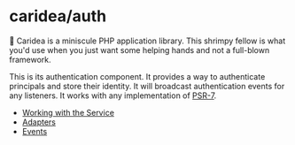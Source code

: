# caridea/auth

🍤 Caridea is a miniscule PHP application library. This shrimpy fellow is what you'd use when you just want some helping hands and not a full-blown framework.

This is its authentication component. It provides a way to authenticate principals and store their identity. It will broadcast authentication events for any listeners. It works with any implementation of [PSR-7](http://www.php-fig.org/psr/psr-7/).

* [Working with the Service](01-service.md)
* [Adapters](02-adapters.md)
* [Events](03-events.md)
